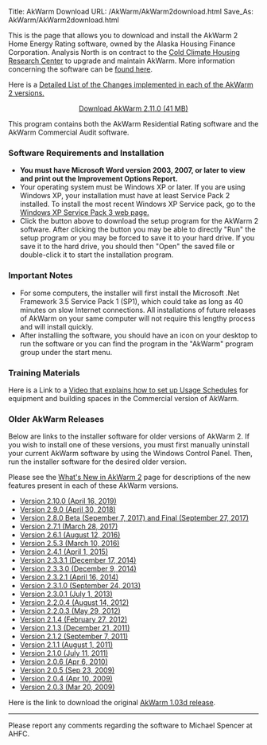 Title: AkWarm Download
URL: /AkWarm/AkWarm2download.html
Save_As: AkWarm/AkWarm2download.html

This is the page that allows you to download and install the AkWarm 2
Home Energy Rating software, owned by the Alaska Housing Finance
Corporation.  Analysis North is on contract to the [Cold Climate Housing
Research Center](https://www.cchrc.org/) to upgrade and maintain AkWarm. 
More information concerning the software can be 
[found here](https://www.ahfc.us/efficiency/learn-and-diy/research-information-center/ric-links-interest/akwarm-energy-rating-software/). 

Here is a [Detailed List of the Changes implemented in each of the AkWarm 2
versions.](/AkWarm/AkWarm2changeLog.html)

<div class="panel">

<center><a href="https://ahfc.bmon.org/AkWarm/bin/AkWarm_2.11.0_Installer.msi" class="button primary medium radius">
Download AkWarm 2.11.0 (41 MB)</a></center>

<p>This program contains both the AkWarm Residential Rating software and the AkWarm
Commercial Audit software.</p>

</div>

### Software Requirements and Installation

-   **You must have Microsoft Word version 2003, 2007, or later to view
    and print out the Improvement Options Report.**
-   Your operating system must be Windows XP or later. 
    If you are using Windows XP, your installation must have at least
    Service Pack 2 installed. To install the most recent Windows XP
    Service pack, go to the 
    [Windows XP Service Pack 3 web page.](https://support.microsoft.com/kb/322389)
-   Click the button above to download the setup
    program for the AkWarm 2 software. After clicking the button you may
    be able to directly "Run" the setup program or you may be forced to
    save it to your hard drive. If you save it to the hard drive, you
    should then "Open" the saved file or double-click it to start the
    installation program.

### Important Notes

-   For some computers, the installer will first install the Microsoft
    .Net Framework 3.5 Service Pack 1 (SP1), which could take as long as
    40 minutes on slow Internet connections. All installations of future
    releases of AkWarm on your same computer will not require this
    lengthy process and will install quickly.
-   After installing the software, you should have an icon on your
    desktop to run the software or you can find the program in the
    "AkWarm" program group under the start menu.


### Training Materials

Here is a Link to a [Video that explains how to set up Usage
Schedules](/AkWarm/video/schedule_video.html) for equipment and building spaces 
in the Commercial version of AkWarm.

### Older AkWarm Releases

Below are links to the installer software for older versions of AkWarm 2.
If you wish to install one of these versions, you must first manually
uninstall your current AkWarm software by using the Windows Control Panel.
Then, run the installer software for the desired older version.

Please see the [What's New in AkWarm 2](/AkWarm/AkWarm2_new.html)
page for descriptions of the new features present in each of these AkWarm
versions. 

* [Version 2.10.0 (April 16, 2019)](https://ahfc.bmon.org/AkWarm/bin/AkWarm_2.10.0_setup.exe)
* [Version 2.9.0 (April 30, 2018)](https://ahfc.bmon.org/AkWarm/bin/AkWarm_2.9.0_setup.exe)
* [Version 2.8.0 Beta (Sepember 7, 2017) and Final (September 27, 2017)](https://ahfc.bmon.org/AkWarm/bin/AkWarm_2.8.0_setup.exe)
* [Version 2.7.1 (March 28, 2017)](https://ahfc.bmon.org/AkWarm/bin/AkWarm_2.7.1_setup.exe)
* [Version 2.6.1 (August 12, 2016)](https://ahfc.bmon.org/AkWarm/bin/AkWarm_2.6.1_setup.exe)
* [Version 2.5.3 (March 10, 2016)](https://ahfc.bmon.org/AkWarm/bin/AkWarm_2.5.3_setup.exe)
* [Version 2.4.1 (April 1, 2015)](https://ahfc.bmon.org/AkWarm/bin/AkWarm_2.4.1_setup.exe)
* [Version 2.3.3.1 (December 17, 2014)](https://ahfc.bmon.org/AkWarm/bin/AkWarm2.3.3.1.exe)
* [Version 2.3.3.0 (December 9, 2014)](https://ahfc.bmon.org/AkWarm/bin/AkWarm2.3.3.0.exe)
* [Version 2.3.2.1 (April 16, 2014)](https://ahfc.bmon.org/AkWarm/bin/AkWarm2.3.2.1.exe)
* [Version 2.3.1.0 (September 24, 2013)](https://ahfc.bmon.org/AkWarm/bin/AkWarm2.3.1.0.exe)
* [Version 2.3.0.1 (July 1, 2013)](https://ahfc.bmon.org/AkWarm/bin/AkWarm2.3.0.1.exe)
* [Version 2.2.0.4 (August 14, 2012)](https://ahfc.bmon.org/AkWarm/bin/AkWarm2.2.0.4.exe)
* [Version 2.2.0.3 (May 29, 2012)](https://ahfc.bmon.org/AkWarm/bin/AkWarm2.2.0.3.exe)
* [Version 2.1.4 (February 27, 2012)](https://ahfc.bmon.org/AkWarm/bin/AkWarm2.1.4.2.exe)
* [Version 2.1.3 (December 21, 2011)](https://ahfc.bmon.org/AkWarm/bin/AkWarm2.1.3.2.exe)
* [Version 2.1.2 (September 7, 2011)](https://ahfc.bmon.org/AkWarm/bin/AkWarm2.1.2.1.exe)
* [Version 2.1.1 (August 1, 2011)](https://ahfc.bmon.org/AkWarm/bin/AkWarm2.1.1.3.exe)
* [Version 2.1.0 (July 11, 2011)](https://ahfc.bmon.org/AkWarm/bin/AkWarm2.1.0.1.exe)
* [Version 2.0.6 (Apr 6, 2010)](https://ahfc.bmon.org/AkWarm/bin/AkWarm2.0.6.exe)
* [Version 2.0.5 (Sep 23, 2009)](https://ahfc.bmon.org/AkWarm/bin/AkWarm2.0.5.exe)
* [Version 2.0.4 (Apr 10, 2009)](https://ahfc.bmon.org/AkWarm/bin/AkWarm2.0.4.exe)
* [Version 2.0.3 (Mar 20, 2009)](https://ahfc.bmon.org/AkWarm/bin/AkWarm2.0.3.exe)

Here is the link to download the original [AkWarm 1.03d release](https://ahfc.bmon.org/AkWarm/bin/AkWarm1.03d.exe).

----

Please report any comments regarding the software to Michael Spencer at
AHFC.
